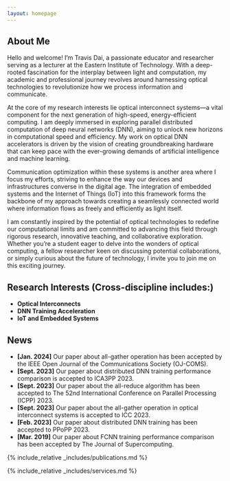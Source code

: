 ```yaml
---
layout: homepage
---
```


## About Me

Hello and welcome! I’m Travis Dai, a passionate educator and researcher serving as a lecturer at the Eastern Institute of Technology. With a deep-rooted fascination for the interplay between light and computation, my academic and professional journey revolves around harnessing optical technologies to revolutionize how we process information and communicate.

At the core of my research interests lie optical interconnect systems—a vital component for the next generation of high-speed, energy-efficient computing. I am deeply immersed in exploring parallel distributed computation of deep neural networks (DNN), aiming to unlock new horizons in computational speed and efficiency. My work on optical DNN accelerators is driven by the vision of creating groundbreaking hardware that can keep pace with the ever-growing demands of artificial intelligence and machine learning.

Communication optimization within these systems is another area where I focus my efforts, striving to enhance the way our devices and infrastructures converse in the digital age. The integration of embedded systems and the Internet of Things (IoT) into this framework forms the backbone of my approach towards creating a seamlessly connected world where information flows as freely and efficiently as light itself.

I am constantly inspired by the potential of optical technologies to redefine our computational limits and am committed to advancing this field through rigorous research, innovative teaching, and collaborative exploration. Whether you’re a student eager to delve into the wonders of optical computing, a fellow researcher keen on discussing potential collaborations, or simply curious about the future of technology, I invite you to join me on this exciting journey.

## Research Interests (Cross-discipline includes:)

- **Optical Interconnects** 
- **DNN Training Acceleration** 
- **IoT and Embedded Systems** 

## News

- **[Jan. 2024]** Our paper about all-gather operation has been accepted by the IEEE Open Journal of the Communications Society (OJ-COMS).
- **[Sept. 2023]** Our paper about distributed DNN training performance comparison is accepted to ICA3PP 2023.
- **[Sept. 2023]** Our paper about the all-reduce algorithm has been accepted to The 52nd International Conference on Parallel Processing (ICPP) 2023.
- **[Sept. 2023]** Our paper about the all-gather operation in optical interconnect systems is accepted to ICC 2023.
- **[Feb. 2023]** Our paper about distributed DNN training has been accepted to PPoPP 2023.
- **[Mar. 2019]** Our paper about FCNN training performance comparison has been accepted by The Journal of Supercomputing.

{% include_relative _includes/publications.md %}

{% include_relative _includes/services.md %}
